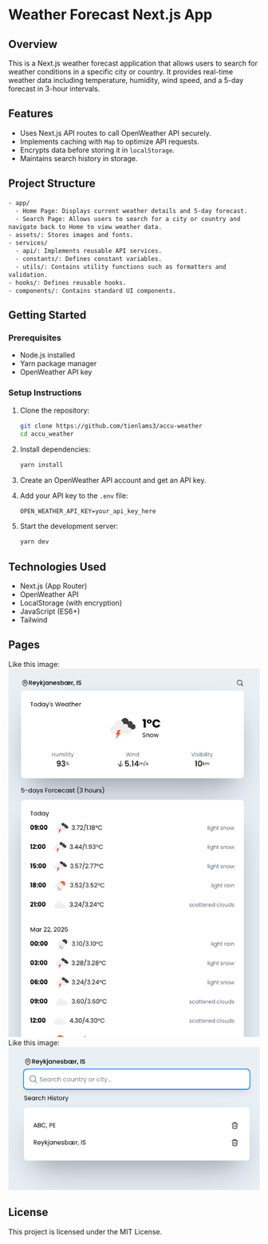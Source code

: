 # Weather Forecast Next.js App

## Overview

This is a Next.js weather forecast application that allows users to search for weather conditions in a specific city or country. It provides real-time weather data including temperature, humidity, wind speed, and a 5-day forecast in 3-hour intervals.

## Features

- Uses Next.js API routes to call OpenWeather API securely.
- Implements caching with `Map` to optimize API requests.
- Encrypts data before storing it in `localStorage`.
- Maintains search history in storage.

## Project Structure

```
- app/
  - Home Page: Displays current weather details and 5-day forecast.
  - Search Page: Allows users to search for a city or country and navigate back to Home to view weather data.
- assets/: Stores images and fonts.
- services/
  - api/: Implements reusable API services.
  - constants/: Defines constant variables.
  - utils/: Contains utility functions such as formatters and validation.
- hooks/: Defines reusable hooks.
- components/: Contains standard UI components.
```

## Getting Started

### Prerequisites

- Node.js installed
- Yarn package manager
- OpenWeather API key

### Setup Instructions

1. Clone the repository:

   ```sh
   git clone https://github.com/tienlams3/accu-weather
   cd accu_weather
   ```

2. Install dependencies:

   ```sh
   yarn install
   ```

3. Create an OpenWeather API account and get an API key.

4. Add your API key to the `.env` file:

   ```env
   OPEN_WEATHER_API_KEY=your_api_key_here
   ```

5. Start the development server:
   ```sh
   yarn dev
   ```

## Technologies Used

- Next.js (App Router)
- OpenWeather API
- LocalStorage (with encryption)
- JavaScript (ES6+)
- Tailwind

## Pages

Like this image: ![Home page](assets/images/README-home-page.png)
Like this image: ![Search page](assets/images/README-search-page.png)

## License

This project is licensed under the MIT License.

